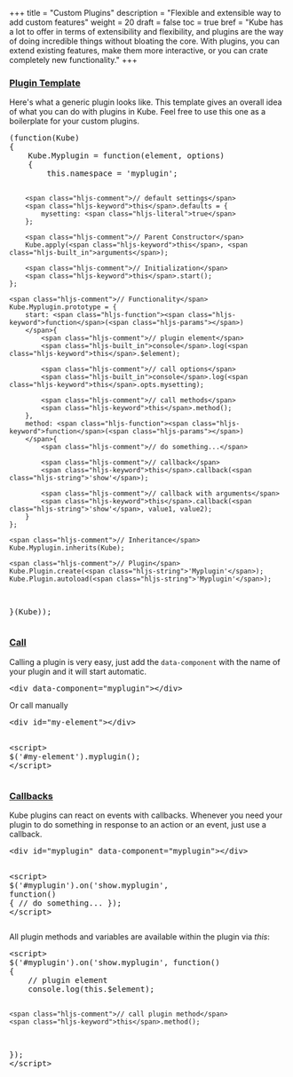 +++
title = "Custom Plugins"
description = "Flexible and extensible way to add custom features"
weight = 20
draft = false
toc = true
bref = "Kube has a lot to offer in terms of extensibility and flexibility, and plugins are the way of doing incredible things without bloating the core. With plugins, you can extend existing features, make them more interactive, or you can crate completely new functionality."
+++

<h3 class="section-head" id="h-plugin"><a href="#h-plugin">Plugin Template</a></h3>
<p>Here's what a generic plugin looks like. This template gives an overall idea of what you can do with plugins in Kube. Feel free to use this one as a boilerplate for your custom plugins.</p>
<pre class="code skip">(<span class="hljs-function"><span class="hljs-keyword">function</span>(<span class="hljs-params">Kube</span>)
</span>{
    Kube.Myplugin = <span class="hljs-function"><span class="hljs-keyword">function</span>(<span class="hljs-params">element, options</span>)
    </span>{
        <span class="hljs-keyword">this</span>.namespace = <span class="hljs-string">'myplugin'</span>;

        <span class="hljs-comment">// default settings</span>
        <span class="hljs-keyword">this</span>.defaults = {
            mysetting: <span class="hljs-literal">true</span>
        };

        <span class="hljs-comment">// Parent Constructor</span>
        Kube.apply(<span class="hljs-keyword">this</span>, <span class="hljs-built_in">arguments</span>);

        <span class="hljs-comment">// Initialization</span>
        <span class="hljs-keyword">this</span>.start();
    };

    <span class="hljs-comment">// Functionality</span>
    Kube.Myplugin.prototype = {
        start: <span class="hljs-function"><span class="hljs-keyword">function</span>(<span class="hljs-params"></span>)
        </span>{
            <span class="hljs-comment">// plugin element</span>
            <span class="hljs-built_in">console</span>.log(<span class="hljs-keyword">this</span>.$element);

            <span class="hljs-comment">// call options</span>
            <span class="hljs-built_in">console</span>.log(<span class="hljs-keyword">this</span>.opts.mysetting);

            <span class="hljs-comment">// call methods</span>
            <span class="hljs-keyword">this</span>.method();
        },
        method: <span class="hljs-function"><span class="hljs-keyword">function</span>(<span class="hljs-params"></span>)
        </span>{
            <span class="hljs-comment">// do something...</span>

            <span class="hljs-comment">// callback</span>
            <span class="hljs-keyword">this</span>.callback(<span class="hljs-string">'show'</span>);

            <span class="hljs-comment">// callback with arguments</span>
            <span class="hljs-keyword">this</span>.callback(<span class="hljs-string">'show'</span>, value1, value2);
        }
    };

    <span class="hljs-comment">// Inheritance</span>
    Kube.Myplugin.inherits(Kube);

    <span class="hljs-comment">// Plugin</span>
    Kube.Plugin.create(<span class="hljs-string">'Myplugin'</span>);
    Kube.Plugin.autoload(<span class="hljs-string">'Myplugin'</span>);

}(Kube));
</pre>
<h3 class="section-head" id="h-call"><a href="#h-call">Call</a></h3>
<p>Calling a plugin is very easy, just add the <code>data-component</code> with the name of your plugin and it will start automatic.</p>
<pre class="code">&lt;<span class="hljs-keyword">div</span> data-component=<span class="hljs-string">"myplugin"</span>&gt;&lt;/<span class="hljs-keyword">div</span>&gt;</pre>
<p>Or call manually</p>
<pre class="code skip"><span class="hljs-tag">&lt;<span class="hljs-name">div</span> <span class="hljs-attr">id</span>=<span class="hljs-string">"my-element"</span>&gt;</span><span class="hljs-tag">&lt;/<span class="hljs-name">div</span>&gt;</span>

<span class="hljs-tag">&lt;<span class="hljs-name">script</span>&gt;</span><span class="javascript">
    $(<span class="hljs-string">'#my-element'</span>).myplugin();
</span><span class="hljs-tag">&lt;/<span class="hljs-name">script</span>&gt;</span>
</pre>
<h3 class="section-head" id="h-callbacks"><a href="#h-callbacks">Callbacks</a></h3>
<p>Kube plugins can react on events with callbacks. Whenever you need your plugin to do something in response to an action or an event, just use a callback.</p>
<pre class="code skip"><span class="hljs-tag">&lt;<span class="hljs-name">div</span> <span class="hljs-attr">id</span>=<span class="hljs-string">"myplugin"</span> <span class="hljs-attr">data-component</span>=<span class="hljs-string">"myplugin"</span>&gt;</span><span class="hljs-tag">&lt;/<span class="hljs-name">div</span>&gt;</span>

<span class="hljs-tag">&lt;<span class="hljs-name">script</span>&gt;</span><span class="javascript">
$(<span class="hljs-string">'#myplugin'</span>).on(<span class="hljs-string">'show.myplugin'</span>, <span class="hljs-function"><span class="hljs-keyword">function</span>(<span class="hljs-params"></span>)
</span>{
    <span class="hljs-comment">// do something...</span>
});
</span><span class="hljs-tag">&lt;/<span class="hljs-name">script</span>&gt;</span>
</pre>
<p>All plugin methods and variables are available within the plugin via <var>this</var>:</p>
<pre class="code skip"><span class="hljs-tag">&lt;<span class="hljs-name">script</span>&gt;</span><span class="javascript">
$(<span class="hljs-string">'#myplugin'</span>).on(<span class="hljs-string">'show.myplugin'</span>, <span class="hljs-function"><span class="hljs-keyword">function</span>(<span class="hljs-params"></span>)
</span>{
    <span class="hljs-comment">// plugin element</span>
    <span class="hljs-built_in">console</span>.log(<span class="hljs-keyword">this</span>.$element);

    <span class="hljs-comment">// call plugin method</span>
    <span class="hljs-keyword">this</span>.method();
});
</span><span class="hljs-tag">&lt;/<span class="hljs-name">script</span>&gt;</span>
</pre>